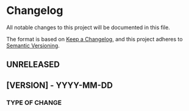 # Changelog

All notable changes to this project will be documented in this file.

The format is based on [Keep a Changelog](https://keepachangelog.com/en/1.1.0/),
and this project adheres to [Semantic Versioning](https://semver.org/spec/v2.0.0.html).

<!--
Version Numbers:
Syntex:  MAJOR.MINOR.PATCH
- Major:  Version when you make incompatible API changes
- Minor:  Version when you add functionality in a backward compatible manner
- Patch:  Version when you make backward compatible bug fixes
-->

## UNRELEASED
<!-- To keep track of upcoming version changes -->


## [VERSION] - YYYY-MM-DD
### TYPE OF CHANGE
<!--
`Added` for new features
'Changed' for changes in existing features
'Deprecated' for soon-to-be removed features
'Removed' for now removed features
'Fixed' for any bug fixes
'Security' in case of vulnerabilities
-->

<!-- REFERENCE -->
<!-- [0.0.2]: https://github.com/coordonix/repo_name/compare/v0.0.1...v0.0.2 -->

[0.0.1]: https://github.com/coordonix/repo_name/releases/tag/v0.0.1
